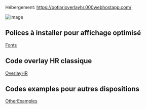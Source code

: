 Hébergement: https://botlarioverlayhr.000webhostapp.com/

![image](https://user-images.githubusercontent.com/98359745/209438816-d651951c-7e2c-49db-8722-c0841402786c.png)

## Polices à installer pour affichage optimisé

[Fonts](https://github.com/Larmik/WarOverlay/tree/master/Fonts)

## Code overlay HR classique

[OverlayHR](https://github.com/Larmik/WarOverlay/tree/master/OverlayHR)

## Codes examples pour autres dispositions

[OtherExamples](https://github.com/Larmik/WarOverlay/tree/master/OtherExamples)
